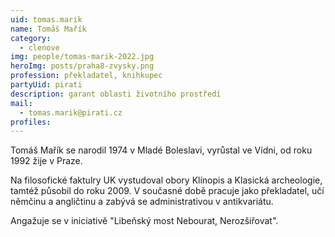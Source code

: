 ```yaml
---
uid: tomas.marik
name: Tomáš Mařík
category:
  - clenove
img: people/tomas-marik-2022.jpg
heroImg: posts/praha8-zvysky.png
profession: překladatel, knihkupec
partyUid: pirati
description: garant oblasti životního prostředí
mail:
  - tomas.marik@pirati.cz
profiles:
---
```


Tomáš Mařík se narodil 1974 v Mladé Boleslavi, vyrůstal ve Vídni, od roku 1992 žije v Praze. 

Na filosofické faktulry UK vystudoval obory Klínopis a Klasická archeologie, tamtéž působil do roku 2009. V současné době pracuje jako překladatel, učí němčinu a angličtinu a zabývá se administrativou v antikvariátu. 

Angažuje se v iniciativě "Libeňský most Nebourat, Nerozšiřovat".

